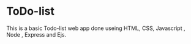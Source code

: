 # ToDo-list

This is a basic Todo-list web app done useing HTML, CSS, Javascript , Node , Express and Ejs.
